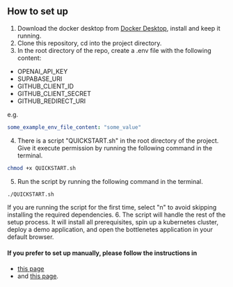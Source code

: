 ## How to set up

1. Download the docker desktop from [Docker Desktop](https://www.docker.com/products/docker-desktop), install and keep it running.
2. Clone this repository, cd into the project directory.
3. In the root directory of the repo, create a .env file with the following content:

- OPENAI_API_KEY
- SUPABASE_URI
- GITHUB_CLIENT_ID
- GITHUB_CLIENT_SECRET
- GITHUB_REDIRECT_URI

e.g.

```yaml
some_example_env_file_content: "some_value"
```

4. There is a script "QUICKSTART.sh" in the root directory of the project. Give it execute permission by running the following command in the terminal.

```bash
chmod +x QUICKSTART.sh
```

5. Run the script by running the following command in the terminal.

```bash
./QUICKSTART.sh
```

If you are running the script for the first time, select "n" to avoid skipping installing the required dependencies. 6. The script will handle the rest of the setup process. It will install all prerequisites, spin up a kubernetes cluster, deploy a demo application, and open the bottlenetes application in your default browser.

#### If you prefer to set up manually, please follow the instructions in

- [this page](readme/manual-setup-instruction.md)
- and [this page](readme/latency-prerequisite.md).
